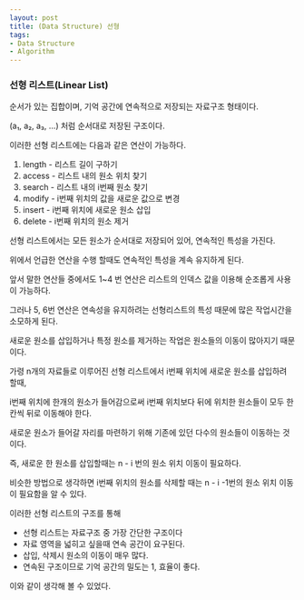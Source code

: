 ```yaml
---
layout: post
title: (Data Structure) 선형 
tags: 
- Data Structure
- Algorithm
---
```


### 선형 리스트(Linear List)

순서가 있는 집합이며, 기억 공간에 연속적으로 저장되는 자료구조 형태이다.

(a₁, a₂, a₃, ...)  처럼 순서대로 저장된 구조이다.

이러한 선형 리스트에는 다음과 같은 연산이 가능하다.



1. length - 리스트 길이 구하기
2. access - 리스트 내의 원소 위치 찾기
3. search - 리스트 내의 i번째 원소 찾기
4. modify - i번째 위치의 값을 새로운 값으로 변경
5. insert - i번째 위치에 새로운 원소 삽입
6. delete - i번째 위치의 원소 제거



선형 리스트에서는 모든 원소가 순서대로 저장되어 있어, 연속적인 특성을 가진다. 

위에서 언급한 연산을 수행 할때도 연속적인 특성을 계속 유지하게 된다.

앞서 말한 연산들 중에서도 1~4 번 연산은 리스트의 인덱스 값을 이용해 순조롭게 사용이 가능하다.

그러나 5, 6번 연산은 연속성을 유지하려는 선형리스트의 특성 때문에 많은 작업시간을 소모하게 된다.

새로운 원소를 삽입하거나 특정 원소를 제거하는 작업은 원소들의 이동이 많아지기 때문이다.



가령 n개의 자료들로 이루어진 선형 리스트에서 i번째 위치에 새로운 원소를 삽입하려 할때, 

i번째 위치에 한개의 원소가 들어감으로써 i번째 위치보다 뒤에 위치한 원소들이 모두 한칸씩 뒤로 이동해야 한다.

새로운 원소가 들어갈 자리를 마련하기 위해 기존에 있던 다수의 원소들이 이동하는 것이다.

즉, 새로운 한 원소를 삽입할때는 n - i 번의 원소 위치 이동이 필요하다.

비슷한 방법으로 생각하면 i번째 위치의 원소를 삭제할 때는 n - i -1번의 원소 위치 이동이 필요함을 알 수 있다.



이러한 선형 리스트의 구조를 통해

* 선형 리스트는 자료구조 중 가장 간단한 구조이다
* 자료 영역을 넓히고 싶을때 연속 공간이 요구된다.
* 삽입, 삭제시 원소의 이동이 매우 많다.
* 연속된 구조이므로 기억 공간의 밀도는 1, 효율이 좋다.

이와 같이 생각해 볼 수 있었다.
